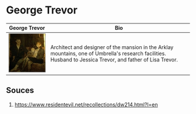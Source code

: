 # George Trevor
George Trevor | Bio
------------ | ------------
![Image of George Trevor](../images/george-trevor.jpg)| Architect and designer of the mansion in the Arklay mountains, one of Umbrella's research facilities. Husband to Jessica Trevor, and father of Lisa Trevor.

## Souces
1. https://www.residentevil.net/recollections/dw214.html?l=en

